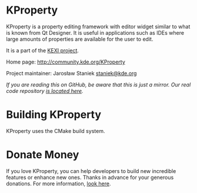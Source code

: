 # KProperty

KProperty is a property editing framework with editor widget similar to what
is known from Qt Designer. It is useful in applications such as IDEs where large
amounts of properties are available for the user to edit.

It is a part of the [KEXI project](http://www.kexi-project.org).

Home page: http://community.kde.org/KProperty

Project maintainer: Jarosław Staniek <staniek@kde.org>

*If you are reading this on GitHub, be aware that this is just a mirror.
Our real code repository [is located here](https://invent.kde.org/libraries/kproperty).*

# Building KProperty

KProperty uses the CMake build system.

# Donate Money

If you love KProperty, you can help developers to build new incredible features or
enhance new ones. Thanks in advance for your generous donations.
For more information, [look here](https://community.kde.org/Kexi/Contact#Donations).
